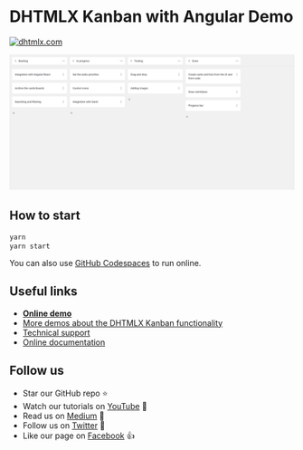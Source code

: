 # DHTMLX Kanban with Angular Demo

[![dhtmlx.com](https://img.shields.io/badge/made%20by-DHTMLX-blue)](https://dhtmlx.com/)

![DHTMLX Kanban with Angular Demo](https://raw.githubusercontent.com/DHTMLX/angular-kanban-demo/master/kanban.png)

## How to start

```
yarn 
yarn start
```

You can also use [GitHub Codespaces](https://docs.github.com/en/codespaces/developing-in-a-codespace/creating-a-codespace-for-a-repository) to run online.

## Useful links

- **[Online demo](https://replit.com/@dhtmlx/dhtmlx-kanban-with-angular)**
- [More demos about the DHTMLX Kanban functionality](https://snippet.dhtmlx.com/807qbp9v?tag=kanban&mode=wide)
- [Technical support ](https://forum.dhtmlx.com/c/kanban)
- [Online  documentation](https://docs.dhtmlx.com/kanban/)

## Follow us

- Star our GitHub repo :star:
- Watch our tutorials on [YouTube](https://www.youtube.com/user/dhtmlx/videos) :eyes:
- Read us on [Medium](https://dhtmlx.medium.com) :newspaper:
- Follow us on [Twitter](https://twitter.com/dhtmlx) :feet:
- Like our page on [Facebook](https://www.facebook.com/dhtmlx/) :thumbsup:
